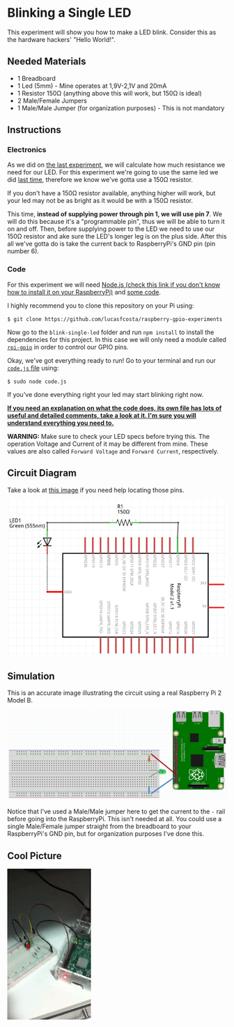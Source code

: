 # Blinking a Single LED

This experiment will show you how to make a LED blink. Consider this as the hardware hackers' "Hello World!".

## Needed Materials

- 1 Breadboard
- 1 Led (5mm) - Mine operates at 1,9V-2,1V and 20mA
- 1 Resistor 150Ω (anything above this will work, but 150Ω is ideal)
- 2 Male/Female Jumpers
- 1 Male/Male Jumper (for organization purposes) - This is not mandatory

## Instructions

### Electronics

As we did on [the last experiment](../single-led/README.md), we will calculate how much resistance we need for our LED. For this experiment we're going to use the same led we did [last time](../single-led/README.md), therefore we know we've gotta use a 150Ω resistor.

If you don't have a 150Ω resistor available, anything higher will work, but your led may not be as bright as it would be with a 150Ω resistor.

This time, **instead of supplying power through pin 1, we will use pin 7**. We will do this because it's a "programmable pin", thus we will be able to turn it on and off. Then, before supplying power to the LED we need to use our 150Ω resistor and ake sure the LED's longer leg is on the plus side. After this all we've gotta do is take the current back to RaspberryPi's GND pin (pin number 6).

### Code

For this experiment we will need [Node.js (check this link if you don't know how to install it on your RaspberryPi)](http://blog.wia.io/installing-node-js-v4-0-0-on-a-raspberry-pi/) and [some code](./code.js).

I highly recommend you to clone this repository on your Pi using:

```
$ git clone https://github.com/lucasfcosta/raspberry-gpio-experiments
```

Now go to the `blink-single-led` folder and run `npm install` to install the dependencies for this project. In this case we will only need a module called [`rpi-gpio`](https://www.npmjs.com/package/rpi-gpio) in order to control our GPIO pins.

Okay, we've got everything ready to run! Go to your terminal and run our [`code.js` file](./code.js) using:

```
$ sudo node code.js
```

If you've done everything right your led may start blinking right now.

[**If you need an explanation on what the code does, its own file has lots of useful and detailed comments, take a look at it. I'm sure you will understand everything you need to.**](./code.js)

**WARNING:** Make sure to check your LED specs before trying this. The operation Voltage and Current of it may be different from mine. These values are also called `Forward Voltage` and `Forward Current`, respectively.


## Circuit Diagram

Take a look at [this image](../rp2-pins.png?raw=true) if you need help locating those pins.

![Circuit Diagram](./diagram.png?raw=true)


## Simulation

This is an accurate image illustrating the circuit using a real Raspberry Pi 2 Model B.

![Fritzing Simulation](./fritzing-simulation.png?raw=true)

Notice that I've used a Male/Male jumper here to get the current to the `-` rail before going into the RaspberryPi. This isn't needed at all. You could use a single Male/Female jumper straight from the breadboard to your RaspberryPi's GND pin, but for organization purposes I've done this.


## Cool Picture

![Cool Picture](./cool-picture.gif?raw=true)